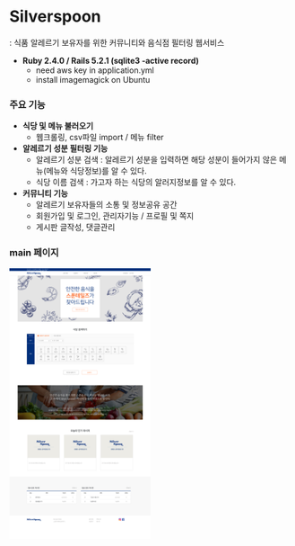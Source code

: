 # Silverspoon 
: 식품 알레르기 보유자를 위한 커뮤니티와 음식점 필터링 웹서비스

- <b> Ruby 2.4.0 / Rails 5.2.1 (sqlite3 -active record) </b>
  + need aws key in application.yml 
  + install imagemagick on Ubuntu 

### 주요 기능
  - <b>식당 및 메뉴 불러오기</b> 
    - 웹크롤링, csv파일 import / 메뉴 filter
  - <b>알레르기 성분 필터링 기능</b>
    - 알레르기 성분 검색 : 알레르기 성분을 입력하면 해당 성분이 들어가지 않은 메뉴(메뉴와 식당정보)를 알 수 있다.
    - 식당 이름 검색 : 가고자 하는 식당의 알러지정보를 알 수 있다.
   - <b>커뮤니티 기능</b>
     - 알레르기 보유자들의 소통 및 정보공유 공간
     - 회원가입 및 로그인, 관리자기능 / 프로필 및 쪽지
     - 게시판 글작성, 댓글관리

### main 페이지
<img src="./screenshot/main.png" width="50%">
